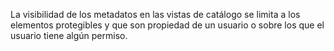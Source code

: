  La visibilidad de los metadatos en las vistas de catálogo se limita a los elementos protegibles y que son propiedad de un usuario o sobre los que el usuario tiene algún permiso. 